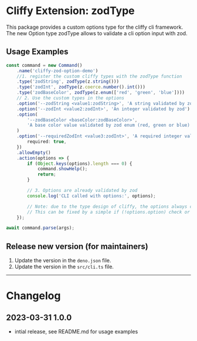 # Cliffy Extension: zodType

This package provides a custom options type for the cliffy cli framework.
The new Option type zodType allows to validate a cli option input with zod.

## Usage Examples

```typescript
const command = new Command()
	.name('cliffy-zod-option-demo')
	//1. register the custom cliffy types with the zodType function
	.type('zodString', zodType(z.string()))
	.type('zodInt', zodType(z.coerce.number().int()))
	.type('zodBaseColor', zodType(z.enum(['red', 'green', 'blue'])))
	// 2. Use the custom types in the options
	.option('--zodString <value1:zodString>', 'A string validated by zod')
	.option('--zodInt <value2:zodInt>', 'An integer validated by zod')
	.option(
		'--zodBaseColor <baseColor:zodBaseColor>',
		'A base color value validated by zod enum (red, green or blue)'
	)
	.option('--requiredZodInt <value3:zodInt>', 'A required integer validated by zod', {
		required: true,
	})
	.allowEmpty()
	.action(options => {
		if (Object.keys(options).length === 0) {
			command.showHelp();
			return;
		}

		// 3. Options are already validated by zod
		console.log('CLI called with options:', options);

		// Note: due to the type design of cliffy, the options always contain the 'undefined' type for each option key, parallel to the type returned by zod.
		// This can be fixed by a simple if (!options.option) check or by using the zod schema again which was used for the option in the first place.
	});

await command.parse(args);
```

## Release new version (for maintainers)

1. Update the version in the `deno.json` file.
2. Update the version in the `src/cli.ts` file.

---

# Changelog

## 2023-03-31 1.0.0

- intial release, see README.md for usage examples
